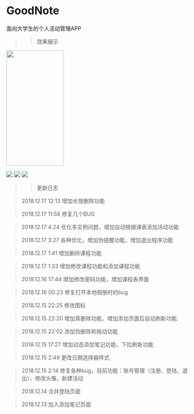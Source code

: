 # GoodNote
面向大学生的个人活动管理APP
>> 效果展示

<img width="150" height="300" src="https://github.com/learningNicolas/MarkdownImageRepertory/blob/master/image/goodnote-1.jpg"/>

![](https://github.com/learningNicolas/MarkdownImageRepertory/blob/master/image/goodnote-2.jpg?raw=true)
![](https://github.com/learningNicolas/MarkdownImageRepertory/blob/master/image/goodnote-3.jpg?raw=true)
![](https://github.com/learningNicolas/MarkdownImageRepertory/blob/master/image/goodnote-4.jpg?raw=true)


>> 更新日志

> 2018.12.17 12:13 增加长按删除功能

> 2018.12.17 11:58 修复几个BUG

> 2018.12.17 4:24  优化多实例问题，增加自动根据课表添加活动功能

> 2018.12.17 3:27  各种优化，增加伪提醒功能，增加退出程序功能

> 2018.12.17 1:41  增加删除课程功能

> 2018.12.17 1:33  增加修改课程功能和添加课程功能

> 2018.12.16 17:44 增加修改密码功能，增加课程表界面

> 2018.12.16 00:23 修复打开本地相册时的bug

> 2018.12.15 22:25 修改图标

> 2018.12.15 22:20 增加真删除功能，增加添加页面后自动刷新功能.

> 2018.12.15 22:02 添加伪删除和拖动功能

> 2018.12.15 17:27 增加动态添加笔记功能、下拉刷新功能

> 2018.12.15 2:49 更改日期选择器样式

> 2018.12.15 2:14 修复各种bug，目前功能：账号管理（注册、登陆、退出），修改头像，新建活动

> 2018.12.14 合并登陆页面

> 2018.12.13 加入添加笔记页面
